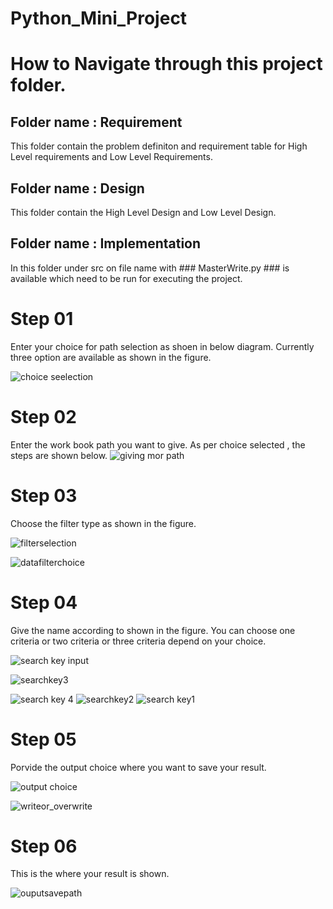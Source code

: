 # Python_Mini_Project

# How to Navigate through this project folder.

## Folder name : Requirement
 This folder contain the problem definiton and requirement table for High Level requirements and Low Level Requirements.
 
 ## Folder name : Design
 
 This folder contain the High Level Design and Low Level Design.
 
 ## Folder name : Implementation
 
 In this folder under src on file name with ### MasterWrite.py ### is available which need to be run for executing the project.


# Step 01
 Enter your choice for path selection as shoen in below diagram.
 Currently three option are available as shown in the figure.


![choice seelection](https://user-images.githubusercontent.com/78892310/112094318-127c0a00-8bc1-11eb-91ac-70f3e12a48dc.jpg)

# Step 02
 Enter the work book path you want to give. As per choice selected , the steps are shown below.
![giving mor path](https://user-images.githubusercontent.com/78892310/112094375-2a538e00-8bc1-11eb-977e-70cfd78e18d2.PNG)

# Step 03
 Choose the filter type as shown in the figure.
 
![filterselection](https://user-images.githubusercontent.com/78892310/112094320-13ad3700-8bc1-11eb-8910-b038558a7812.jpg)

![datafilterchoice](https://user-images.githubusercontent.com/78892310/112094374-2a538e00-8bc1-11eb-8ffc-7bbc0f26efc9.PNG)

# Step 04

Give the name according to shown in the figure. You can choose one criteria or two criteria or three criteria depend on your choice.

![search key input](https://user-images.githubusercontent.com/78892310/112094321-1445cd80-8bc1-11eb-8637-4145d87b97fa.jpg)
 

 
![searchkey3](https://user-images.githubusercontent.com/78892310/112094385-2cb5e800-8bc1-11eb-81ad-42be7476d271.PNG)

![search key 4](https://user-images.githubusercontent.com/78892310/112094382-2c1d5180-8bc1-11eb-9600-3879d31b941c.PNG)
![searchkey2](https://user-images.githubusercontent.com/78892310/112094384-2cb5e800-8bc1-11eb-86ec-e97da8fd5adb.PNG)
![search key1](https://user-images.githubusercontent.com/78892310/112094383-2c1d5180-8bc1-11eb-86d8-8fc55be6cfce.PNG)


# Step 05

Porvide the output choice where you want to save your result.



![output choice](https://user-images.githubusercontent.com/78892310/112094380-2b84bb00-8bc1-11eb-9d86-34c071531792.PNG)

![writeor_overwrite](https://user-images.githubusercontent.com/78892310/112094388-2d4e7e80-8bc1-11eb-9329-b2451f80ae43.PNG)

# Step 06 

This is the where your result is shown.

![ouputsavepath](https://user-images.githubusercontent.com/78892310/112094378-2aec2480-8bc1-11eb-8cce-a41f06fddefe.PNG)


